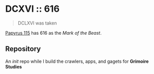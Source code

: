 # DCXVI :: 616

> DCLXVI was taken

[Papyrus 115](https://en.wikipedia.org/wiki/Papyrus_115) has 616 as the _Mark of the Beast_.

## Repository

An _init_ repo while I build the crawlers, apps, and gagets for **Grimoire Studies**
